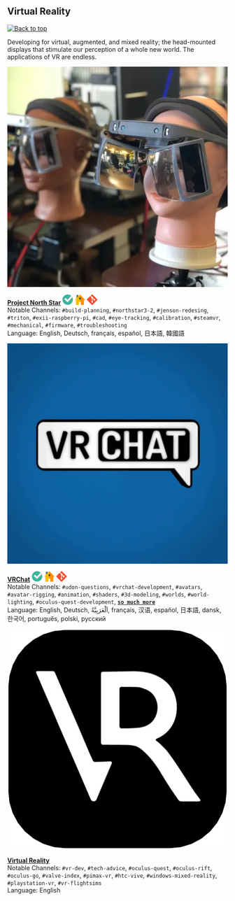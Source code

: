 ## Virtual Reality

[![Back to top](https://github.com/mhxion/awesome-discord-communities/raw/main/images/up_arrow.png)](https://github.com/mhxion/awesome-discord-communities#contents)

Developing for virtual, augmented, and mixed reality; the head-mounted displays that stimulate our perception of a whole new world. The applications of VR are endless.

[![Server Icon](https://github.com/mhxion/awesome-discord-communities/raw/main/images/server_icons/project_north_star.webp)](https://github.com/mhxion/awesome-discord-communities/blob/main/images/server_icons/project_north_star.webp)

[**Project North Star**](https://discord.com/invite/2aE2Nfq) [![Official Badge](https://github.com/mhxion/awesome-discord-communities/raw/main/images/badges/official.webp)](https://github.com/mhxion/awesome-discord-communities/blob/main/badges.md#official-identification-badge) [![Homepage URL](https://github.com/mhxion/awesome-discord-communities/raw/main/images/badges/homepage.webp)](https://developer.leapmotion.com/northstar) [![Git Repository](https://github.com/mhxion/awesome-discord-communities/raw/main/images/badges/git.webp)](https://github.com/leapmotion/ProjectNorthStar)  
Notable Channels: `#build-planning`, `#northstar3-2`, `#jenson-redesing`, `#triton`, `#exii-raspberry-pi`, `#cad`, `#eye-tracking`, `#calibration`, `#steamvr`, `#mechanical`, `#firmware`, `#troubleshooting`  
Language: English, Deutsch, français, español, 日本語, 韓國語

[![Server Icon](https://github.com/mhxion/awesome-discord-communities/raw/main/images/server_icons/vrchat.webp)](https://github.com/mhxion/awesome-discord-communities/blob/main/images/server_icons/vrchat.webp)

[**VRChat**](https://discord.com/invite/vrchat) [![Official Badge](https://github.com/mhxion/awesome-discord-communities/raw/main/images/badges/official.webp)](https://github.com/mhxion/awesome-discord-communities/blob/main/badges.md#official-identification-badge) [![Homepage URL](https://github.com/mhxion/awesome-discord-communities/raw/main/images/badges/homepage.webp)](https://vrchat.com/) [![Git Repository](https://github.com/mhxion/awesome-discord-communities/raw/main/images/badges/git.webp)](https://github.com/vrchat)  
Notable Channels: `#udon-questions`, `#vrchat-development`, `#avatars`, `#avatar-rigging`, `#animation`, `#shaders`, `#3d-modeling`, `#worlds`, `#world-lighting`, `#oculus-quest-development`, **[`so much more`](https://github.com/mhxion/awesome-discord-communities/blob/main/badges.md#so-much-more)**  
Language: English, Deutsch, اَلْعَرَبِيَّةُ, français, 汉语, español, 日本語, dansk, 한국어, português, polski, русский

[![Server Icon](https://github.com/mhxion/awesome-discord-communities/raw/main/images/server_icons/virtual_reality.webp)](https://github.com/mhxion/awesome-discord-communities/blob/main/images/server_icons/virtual_reality.webp)

[**Virtual Reality**](https://discord.com/invite/virtualreality)  
Notable Channels: `#vr-dev`, `#tech-advice`, `#oculus-quest`, `#oculus-rift`, `#oculus-go`, `#valve-index`, `#pimax-vr`, `#htc-vive`, `#windows-mixed-reality`, `#playstation-vr`, `#vr-flightsims`  
Language: English